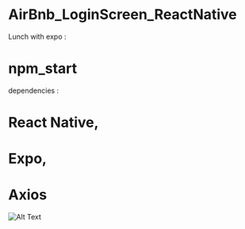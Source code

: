 # AirBnb_LoginScreen_ReactNative
Lunch with expo :
# npm_start

dependencies :
# React Native,
# Expo,
# Axios

![Alt Text](https://media.giphy.com/media/1xP5dKMHshcTuLmhO4/giphy.gif)
